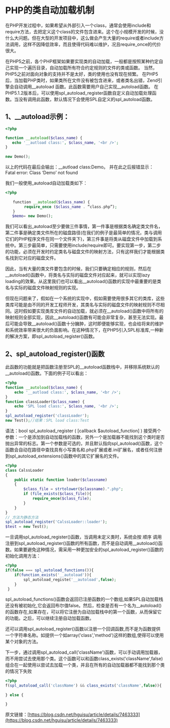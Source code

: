 # PHP的类自动加载机制

在PHP开发过程中，如果希望从外部引入一个class，通常会使用include和require方法，去把定义这个class的文件包含进来。这个在小规模开发的时候，没什么大问题。但在大型的开发项目中，这么做会产生大量的require或者include方法调用，这样不因降低效率，而且使得代码难以维护，况且require_once的代价很大。

在PHP5之前，各个PHP框架如果要实现类的自动加载，一般都是按照某种约定自己实现一个遍历目录，自动加载所有符合约定规则的文件的类或函数。 当然，PHP5之前对面向对象的支持并不是太好，类的使用也没有现在频繁。 在PHP5后，当加载PHP类时，如果类所在文件没有被包含进来，或者类名出错，Zend引擎会自动调用__autoload 函数。此函数需要用户自己实现__autoload函数。 在PHP5.1.2版本后，可以使用spl_autoload_register函数自定义自动加载处理函数。当没有调用此函数，默认情况下会使用SPL自定义的spl_autoload函数。

## 1、__autoload示例：


```php
<?php

function __autoload($class_name) {
   echo '__autload class:', $class_name, '<br />';
}
 
new Demo();
```

以上的代码在最后会输出：__autload class:Demo。
并在此之后报错显示： Fatal error: Class ‘Demo’ not found

我们一般使用_autoload自动加载类如下：


```php
<?php 
 
　　function __autoload($class_name) { 
　　     require_once ($class_name . “class.php”); 
　　} 
   $memo= new Demo();　　
```

我们可以看出_autoload至少要做三件事情，第一件事是根据类名确定类文件名，第二件事是确定类文件所在的磁盘路径(在我们的例子是最简单的情况，类与调用它们的PHP程序文件在同一个文件夹下)，第三件事是将类从磁盘文件中加载到系统中。第三步最简单，只需要使用include/require即可。要实现第一步，第二步的功能，必须在开发时约定类名与磁盘文件的映射方法，只有这样我们才能根据类名找到它对应的磁盘文件。

因此，当有大量的类文件要包含的时候，我们只要确定相应的规则，然后在__autoload()函数中，将类名与实际的磁盘文件对应起来，就可以实现lazy loading的效果。从这里我们也可以看出__autoload()函数的实现中最重要的是类名与实际的磁盘文件映射规则的实现。

但现在问题来了，假如在一个系统的实现中，假如需要使用很多其它的类库，这些类库可能是由不同的开发工程师开发，其类名与实际的磁盘文件的映射规则不尽相同。这时假如要实现类库文件的自动加载，就必须在__autoload()函数中将所有的映射规则全部实现，因此__autoload()函数有可能会非常复杂，甚至无法实现。最后可能会导致__autoload()函数十分臃肿，这时即便能够实现，也会给将来的维护和系统效率带来很大的负面影响。在这种情况下，在PHP5引入SPL标准库,一种新的解决方案，即spl_autoload_register()函数。

## 2、spl_autoload_register()函数

此函数的功能就是把函数注册至SPL的__autoload函数栈中，并移除系统默认的__autoload()函数。下面的例子可以看出：

```php
<?php
function __autoload($class_name) {
    echo '__autload class:', $class_name, '<br />';
}
function classLoader($class_name) {
    echo 'SPL load class:', $class_name, '<br />';
}
spl_autoload_register('classLoader');
new Test();//结果：SPL load class:Test
```

语法：bool  spl_autoload_register ( [callback $autoload_function] )    接受两个参数：一个是添加到自动加载栈的函数，另外一个是加载器不能找到这个类时是否抛出异常的标志。第一个参数是可选的，并且默认指向spl_autoload()函数，这个函数会自动在路径中查找具有小写类名和.php扩展或者.ini扩展名，或者任何注册到spl_autoload_extensions()函数中的其它扩展名的文件。


```php
<?php  
class CalssLoader   
{   
    public static function loader($classname)   
    {   
        $class_file = strtolower($classname).".php";   
        if (file_exists($class_file)){   
            require_once($class_file);   
        }   
    }   
}    
// 方法为静态方法   
spl_autoload_register('CalssLoader::loader');    
$test = new Test();

```

一旦调用spl_autoload_register()函数，当调用未定义类时，系统会按 顺序 调用注册到spl_autoload_register()函数的所有函数，而不是自动调用__autoload()函数。如果要避免这种情况，需采用一种更加安全的spl_autoload_register()函数的初始化调用方法：

```php
<?php
if(false === spl_autoload_functions()){    
    if(function_exists('__autoload')){    
        spl_autoload_registe('__autoload',false);    
    }    
 }   
```

spl_autoload_functions()函数会返回已注册函数的一个数组,如果SPL自动加载栈还没有被初始化,它会返回布尔值false。然后，检查是否有一个名为__autoload()的函数存在,如果存在，可以将它注册为自动加载栈中的第一个函数，从而保留它的功能。之后，可以继续注册自动加载函数。

还可以调用spl_autoload_register()函数以注册一个回调函数,而不是为函数提供一个字符串名称。如提供一个如array('class','method')这样的数组,使得可以使用某个对象的方法。

下一步，通过调用spl_autoload_call('className')函数，可以手动调用加载器，而不用尝试去使用那个类。这个函数可以和函数class_exists('className',false)组合在一起使用以尝试去加载一个类，并且在所有的自动加载器都不能找到那个类的情况下失败

```php
<?php
f(spl_autoload_call('className') && class_exists('className',false)){    
  
} else {    

}   
```

原文链接：[https://blog.csdn.net/hguisu/article/details/7463333](https://blog.csdn.net/hguisu/article/details/7463333)
